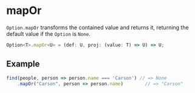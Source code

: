 # mapOr

`Option.mapOr` transforms the contained value and returns it, returning the default value if the `Option` is `None`.

```typescript
Option<T>.mapOr<U> = (def: U, proj: (value: T) => U) => U;
```

## Example

```typescript
find(people, person => person.name === 'Carson') // => None
    .mapOr("Carson", person => person.name)        // => "Carson"
```

